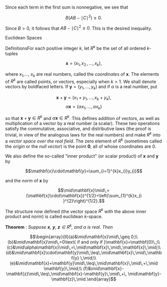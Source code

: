 Since each term in the first sum is nonnegative, we see that

$$B(AB-\mid C\mid^{2})\geq 0.$$

Since $B>0$, it follows that $AB-\mid C\mid^{2}\geq 0$. This is the desired inequality.

Euclidean Spaces

DefinitionsFor each positive integer $k$, let $R^{k}$ be the set of all ordered $k$-tuples

$$\mathbf{x}=(x_{1},\,x_{2}\,,\,\ldots,\,x_{k}),$$

where $x_{1}$,..., $x_{k}$ are real numbers, called the _coordinates_ of $\mathbf{x}$. The elements of $R^{k}$ are called points, or vectors, especially when $k>1$. We shall denote vectors by boldfaced letters. If $\mathbf{y}=(y_{1},\,\ldots,\,y_{k})$ and if $\alpha$ is a real number, put

$$\mathbf{x}+\mathbf{y} =(x_{1}+y_{1},\,\ldots,\,x_{k}+y_{k}),$$ $$\alpha\mathbf{x} =(\alpha x_{1},\,\ldots,\,\alpha x_{k})$$

so that $\mathbf{x}+\mathbf{y}\in R^{k}$ and $\alpha\mathbf{x}\in R^{k}$. This defines addition of vectors, as well as multiplication of a vector by a real number (a scalar). These two operations satisfy the commutative, associative, and distributive laws (the proof is trivial, in view of the analogous laws for the real numbers) and make $R^{k}$ into a _vector space over the real field_. The zero element of $R^{k}$ (sometimes called the _origin_ or the _null vector_) is the point $\mathbf{0}$, all of whose coordinates are $0$.

We also define the so-called "inner product" (or scalar product) of $\mathbf{x}$ and $\mathbf{y}$ by

$$\mathbf{x}\cdot\mathbf{y}=\sum_{i=1}^{k}x_{i}y_{i}$$

and the _norm_ of $\mathbf{x}$ by

$$\mid\mathbf{x}\mid\,=(\mathbf{x}\cdot\mathbf{x})^{1/2}=\left(\sum_{1}^{k}x_{i }^{2}\right)^{1/2}.$$

The structure now defined (the vector space $R^{k}$ with the above inner product and norm) is called euclidean $k$-space.

**Theorem** : _Suppose $\mathbf{x}$, $\mathbf{y}$, $\mathbf{z}\in R^{k}$, and $\alpha$ is real. Then_

$$\begin{array}{ll}(a)&\mid\mathbf{x}\mid\,\geq 0;\\ (b)&\mid\mathbf{x}\mid\,=0\text{ if and only if }\mathbf{x}=\mathbf{0}\,;\\ (c)&\mid\alpha\mathbf{x}\mid\,=\,\mid\mathbf{x}\,\mid\,\mathbf{x}\,\mid;\\ (d)&\mid\mathbf{x}\cdot\mathbf{y}\mid\,\leq\,\mid\mathbf{x}\,\mid\,\mathbf{y} \,\mid;\\ (e)&\mid\mathbf{x}+\mathbf{y}\mid\,\leq\,\mid\mathbf{x}\,\mid\,+\,\mid \mathbf{y}\,\mid;\\ (f)&\mid\mathbf{x}-\mathbf{z}\mid\,\leq\,\mid\mathbf{x}-\mathbf{y}\,\mid\,+\, \mid\mathbf{y}-\mathbf{z}\,\mid.\end{array}$$